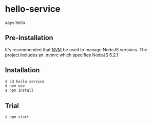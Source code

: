# hello-service

says hello

## Pre-installation

It's recommended that [NVM](https://github.com/creationix/nvm) be used to manage NodeJS versions.
The project includes an .nvmrc which specifies NodeJS 6.2.1

## Installation

```javascript
$ cd hello-service
$ nvm use
$ npm install
```

## Trial

```shell
$ npm start
```
